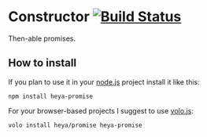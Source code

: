 # Constructor [![Build Status](https://travis-ci.org/heya/promise.png?branch=master)](https://travis-ci.org/heya/promise)

Then-able promises.

## How to install

If you plan to use it in your [node.js](http://nodejs.org) project install it
like this:

```
npm install heya-promise
```

For your browser-based projects I suggest to use [volo.js](http://volojs.org):

```
volo install heya/promise heya-promise
```
